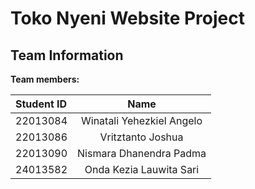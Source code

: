 # Toko Nyeni Website Project

## Team Information

**Team members:**

| Student ID |           Name            |
| :--------- | :-----------------------: |
| 22013084   | Winatali Yehezkiel Angelo |
| 22013086   |     Vritztanto Joshua     |
| 22013090   |  Nismara Dhanendra Padma  |
| 24013582   |  Onda Kezia Lauwita Sari  |
